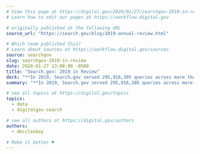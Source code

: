 ```yaml
---
# View this page at https://digital.gov/2020/01/27/searchgov-2019-in-review
# Learn how to edit our pages at https://workflow.digital.gov

# originally published at the following URL
source_url: "https://search.gov/blog/2019-annual-review.html"

# Which team published this?
# Learn about sources at https://workflow.digital.gov/sources
source: searchgov
slug: searchgov-2019-in-review
date: 2020-01-27 13:00:00 -0500
title: "Search.gov: 2019 in Review"
deck: "**In 2019, Search.gov served 295,916,305 queries across more than 2,000 government websites**. Find out more in their annual report, including the most common topics that people searched for."
summary: "**In 2019, Search.gov served 295,916,305 queries across more than 2,000 government websites**. Find out more in their annual report, including the most common topics that people searched for."

# see all topics at https://digital.gov/topics
topics:
  - data
  - digitalgov-search

# see all authors at https://digital.gov/authors
authors:
  - dmccleskey

# Make it better ♥
---
```

